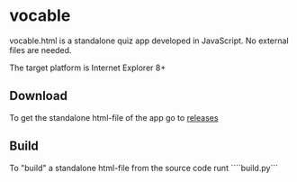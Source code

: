 vocable
=======
vocable.html is a standalone quiz app developed in JavaScript.
No external files are needed.

The target platform is Internet Explorer 8+

Download
--------
To get the standalone html-file of the app go to [releases](https://github.com/fryingpanjoe/vocable/releases/)

Build
-----
To "build" a standalone html-file from the source code runt ````build.py```
